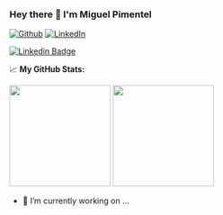 ### Hey there 👋 I'm Miguel Pimentel

<p><a href="https://github.com/MiguelPimentel97" target="_blank"><img alt="Github" src="https://img.shields.io/badge/GitHub-%2312100E.svg?&style=for-the-badge&logo=Github&logoColor=white" /></a> <a href="https://www.linkedin.com/in/miguelvpimentel" target="_blank"><img alt="LinkedIn" src="https://img.shields.io/badge/linkedin-%230077B5.svg?&style=for-the-badge&logo=linkedin&logoColor=white" /></a>

[![Linkedin Badge](https://img.shields.io/badge/-LinkedIn-0e76a8?style=flat-square&logo=Linkedin&logoColor=white)](https://linkedin.com/in/MiguelPimentel97)

📈 **My GitHub Stats:**

<p>
  <img height="180em" src="https://github-readme-stats.vercel.app/api?username=Gapur&show_icons=true&hide_border=true&&count_private=true&include_all_commits=true" />
  <img height="180em" src="https://github-readme-stats.vercel.app/api/top-langs/?username=Gapur&exclude_repo=KNN-Image-Classification&show_icons=true&hide_border=true&layout=compact&langs_count=8"/>
</p>

- 🔭 I’m currently working on ...

<!--
Here are some ideas to get you started:

![Anurag's GitHub stats](https://github-readme-stats.vercel.app/api?username=MiguelPimentel97&count_private=true)
[![Top Langs](https://github-readme-stats.vercel.app/api/top-langs/?username=MiguelPimentel97&layout=compact&count_private=true)]

- 🌱 I’m currently learning ...
- 👯 I’m looking to collaborate on ...
- 🤔 I’m looking for help with ...
- 💬 Ask me about ...
- 📫 How to reach me: ...
- 😄 Pronouns: ...
- ⚡ Fun fact: ...

[![Website Badge](https://img.shields.io/badge/Website-3b5998?style=flat-square&logo=google-chrome&logoColor=white)](https://gkassym.netlify.app)
[![Twitter Badge](https://img.shields.io/badge/-Twitter-00acee?style=flat-square&logo=Twitter&logoColor=white)](https://twitter.com/GKassym)
[![Instagram Badge](https://img.shields.io/badge/-Instagram-e4405f?style=flat-square&logo=Instagram&logoColor=white)](https://instagram.com/gkassym/)
[![Medium Badge](https://img.shields.io/badge/medium-%2312100E.svg?&style=for-square&logo=medium&logoColor=white)](https://gapur-kassym.medium.com/)
[![Telegram Badge](https://img.shields.io/badge/-Telegram-0088cc?style=flat-square&logo=Telegram&logoColor=white)](https://t.me/GKassym)

-->
